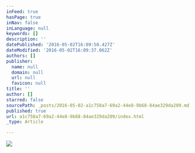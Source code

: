 ```yaml
---
inFeed: true
hasPage: true
inNav: false
inLanguage: null
keywords: []
description: ''
datePublished: '2016-05-02T16:09:50.427Z'
dateModified: '2016-05-02T16:09:37.062Z'
authors: []
publisher:
  name: null
  domain: null
  url: null
  favicon: null
title: ''
author: []
starred: false
sourcePath: _posts/2016-05-02-a1c758a7-69a2-44e8-9b68-84ae329da209.md
published: true
url: a1c758a7-69a2-44e8-9b68-84ae329da209/index.html
_type: Article

---
```

![](https://the-grid-user-content.s3-us-west-2.amazonaws.com/d6a63317-eb6d-403d-809c-0be0402ae6a9.jpg)